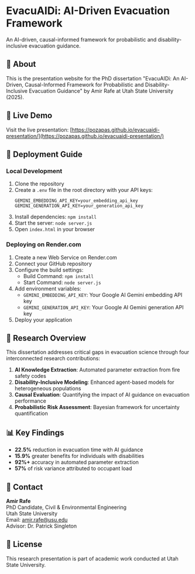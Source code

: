 # EvacuAIDi: AI-Driven Evacuation Framework

An AI-driven, causal-informed framework for probabilistic and disability-inclusive evacuation guidance.

## 📖 About

This is the presentation website for the PhD dissertation "EvacuAIDi: An AI-Driven, Causal-Informed Framework for Probabilistic and Disability-Inclusive Evacuation Guidance" by Amir Rafe at Utah State University (2025).

## 🚀 Live Demo

Visit the live presentation: [https://pozapas.github.io/evacuaidi-presentation/](https://pozapas.github.io/evacuaidi-presentation/)

## 🔧 Deployment Guide

### Local Development

1. Clone the repository
2. Create a `.env` file in the root directory with your API keys:
   ```
   GEMINI_EMBEDDING_API_KEY=your_embedding_api_key
   GEMINI_GENERATION_API_KEY=your_generation_api_key
   ```
3. Install dependencies: `npm install`
4. Start the server: `node server.js`
5. Open `index.html` in your browser

### Deploying on Render.com

1. Create a new Web Service on Render.com
2. Connect your GitHub repository
3. Configure the build settings:
   - Build Command: `npm install`
   - Start Command: `node server.js`
4. Add environment variables:
   - `GEMINI_EMBEDDING_API_KEY`: Your Google AI Gemini embedding API key
   - `GEMINI_GENERATION_API_KEY`: Your Google AI Gemini generation API key
5. Deploy your application

## 🔬 Research Overview

This dissertation addresses critical gaps in evacuation science through four interconnected research contributions:

1. **AI Knowledge Extraction**: Automated parameter extraction from fire safety codes
2. **Disability-Inclusive Modeling**: Enhanced agent-based models for heterogeneous populations
3. **Causal Evaluation**: Quantifying the impact of AI guidance on evacuation performance
4. **Probabilistic Risk Assessment**: Bayesian framework for uncertainty quantification

## 📊 Key Findings

- **22.5%** reduction in evacuation time with AI guidance
- **15.9%** greater benefits for individuals with disabilities
- **92%+** accuracy in automated parameter extraction
- **57%** of risk variance attributed to occupant load

## 📧 Contact

**Amir Rafe**  
PhD Candidate, Civil & Environmental Engineering  
Utah State University  
Email: amir.rafe@usu.edu  
Advisor: Dr. Patrick Singleton

## 📄 License

This research presentation is part of academic work conducted at Utah State University.
